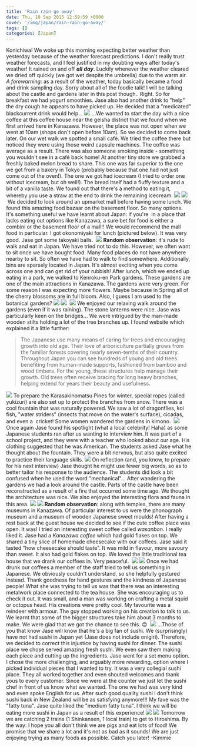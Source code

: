 ```yaml
---
title: 'Rain rain go away'
date: Thu, 10 Sep 2015 12:59:59 +0000
cover: '/img/japan/rain-rain-go-away/'
tags: []
categories: [Japan]
---
```


Konichiwa! We woke up this morning expecting better weather than yesterday because of the weather forecast predictions. I don't really trust weather forecasts, and I feel justified in my doubting ways after today's weather! It rained on and off **_all_** _**day**_. Luckily whenever the weather cleared we dried off quickly (we got wet despite the umbrella) due to the warm air. _A_ _forewarning_: as a result of the weather, today basically became a food and drink sampling day. Sorry about all of the foodie talk! I will be talking about the castle and gardens later in this post though.. Right. So for breakfast we had yogurt smoothies. Jase also had another drink to "help" the dry cough he appears to have picked up. He decided that a "medicated" blackcurrent drink would help... [![](https://jovialdragon.files.wordpress.com/2015/09/img_1037.jpg)](https://jovialdragon.files.wordpress.com/2015/09/img_1037.jpg) ...We wanted to start the day with a nice coffee at this coffee house near the geisha district that we found when we first arrived here in Kanazawa. However, the place was not open when we went at 10am (shops don't open before 10am). So we decided to come back later. On our wet walk we spotted a small café. We tried the coffee there but noticed they were using those weird capsule machines. The coffee was average as a result. There was also someone smoking inside - something you wouldn't see in a café back home! At another tiny store we grabbed a freshly baked melon bread to share. This one was far superior to the one we got from a bakery in Tokyo (probably because that one had not just come out of the oven!). The one we got had icecream (I tried to order one without icecream, but oh well!). The bread itself had a fluffy texture and a bit of a vanilla taste. We found out that there's a method to eating it, whereby you use a straw at the end to drink the remaining icecream. [![](https://jovialdragon.files.wordpress.com/2015/09/img_1039.jpg)](https://jovialdragon.files.wordpress.com/2015/09/img_1039.jpg) [![](https://jovialdragon.files.wordpress.com/2015/09/img_1040.jpg)](https://jovialdragon.files.wordpress.com/2015/09/img_1040.jpg) We decided to look around an upmarket mall before having some lunch. We found this amazing food bazaar on the basement floor. So many options. It's something useful we have learnt about Japan: if you're  in a place that lacks eating out options like Kanazawa, a sure bet for food is either a combini or the basement floor of a mall!! We would recommend the mall food in particular. I got okonomiyaki for lunch (pictured below). It was very good. Jase got some takoyaki balls.  [![](https://jovialdragon.files.wordpress.com/2015/09/img_1042-0.jpg)](https://jovialdragon.files.wordpress.com/2015/09/img_1042-0.jpg) **Random** **observation**: it's rude to walk and eat in Japan. We have tried not to do this. However, we often want to sit once we have bought food. Many food places do not have anywhere nearby to sit. So often we have had to walk to find somewhere. Additionally, bins are sparsely located in Japan. It's almost exciting when you come across one and can get rid of your rubbish! After lunch, which we ended up eating in a park, we walked to Kenroku-en Park gardens. These gardens are one of the main attractions in Kanazawa. The gardens were very green. For some reason I was expecting more flowers. Maybe because in Spring all of the cherry blossoms are in full bloom. Also, I guess I am used to the botanical gardens? [![](https://jovialdragon.files.wordpress.com/2015/09/img_1044.jpg)](https://jovialdragon.files.wordpress.com/2015/09/img_1044.jpg) [![](https://jovialdragon.files.wordpress.com/2015/09/img_1045.jpg)](https://jovialdragon.files.wordpress.com/2015/09/img_1045.jpg)  [![](https://jovialdragon.files.wordpress.com/2015/09/img_1048.jpg)](https://jovialdragon.files.wordpress.com/2015/09/img_1048.jpg) We enjoyed our relaxing walk around the gardens (even if it was raining). The stone lanterns were nice. Jase was particularly keen on the bridges... We were intrigued by the man-made wooden stilts holding a lot of the tree branches up. I found website which explained it a little further:

> The Japanese use many means of caring for trees and encouraging growth into old age. Their love of arboriculture partially grows from the familiar forests covering nearly seven-tenths of their country. Throughout Japan you can see hundreds of young and old trees benefiting from human-made supports, fashioned from bamboo and wood timbers. For the young, these structures help manage their growth. Old trees often receive bracing for long heavy branches, helping extend for years their beauty and usefulness.

[![](https://jovialdragon.files.wordpress.com/2015/09/img_1046.jpg)](https://jovialdragon.files.wordpress.com/2015/09/img_1046.jpg) To prepare the Karasakinomatsu Pines for winter, special ropes (called yukizuri) are also set up to protect the branches from snow. There was a cool fountain that was naturally powered. We saw a lot of dragonflies, koi fish, "water striders" (insects that move on the water's surface), cicadas, and even a  cricket! Some women wandered the gardens in kimono.  [![](https://jovialdragon.files.wordpress.com/2015/09/img_1050.jpg)](https://jovialdragon.files.wordpress.com/2015/09/img_1050.jpg) Once again Jase found his spotlight (what a local celebrity! Haha) as some Japanese students ran after us wanting to interview him. It was part of a school project, and they were with a teacher who looked about our age. His clothing suggested that he was American. The students asked Jase what he thought about the fountain. They were a bit nervous, but also quite excited to practice their language skills. [![](https://jovialdragon.files.wordpress.com/2015/09/img_1056.jpg)](https://jovialdragon.files.wordpress.com/2015/09/img_1056.jpg) On reflection (and, you know, to prepare for his next interview) Jase thought he might use fewer big words, so as to better tailor his response to the audience. The students did look a bit confused when he used the word "mechanical"... After wandering the gardens we had a look around the castle. Parts of the castle have been reconstructed as a result of a fire that occurred some time ago. We thought the architecture was nice. We also enjoyed the interesting flora and fauna in this area. [![](https://jovialdragon.files.wordpress.com/2015/09/img_1058.jpg)](https://jovialdragon.files.wordpress.com/2015/09/img_1058.jpg) [![](https://jovialdragon.files.wordpress.com/2015/09/img_1061.jpg)](https://jovialdragon.files.wordpress.com/2015/09/img_1061.jpg) **Random** **observation**: along with temples, there are many museums in Kanazawa. Of particular interest to us were the phonograph museum and a museum of wooden Japanese sweet moulds! After having a rest back at the guest house we decided to see if the cute coffee place was open. It was! I tried an interesting sweet coffee called _wasanbon_. I really liked it. Jase had a _Kanazawa_ _coffee_ which had gold flakes on top. We shared a tiny slice of homemade cheesecake with our coffees. Jase said it tasted "how cheesecake should taste". It was mild in flavour, more savoury than sweet. It also had gold flakes on top. We loved the little traditional tea house that we drank our coffees in. Very peaceful.  [![](https://jovialdragon.files.wordpress.com/2015/09/img_1066.jpg)](https://jovialdragon.files.wordpress.com/2015/09/img_1066.jpg) [![](https://jovialdragon.files.wordpress.com/2015/09/img_1068.jpg)](https://jovialdragon.files.wordpress.com/2015/09/img_1068.jpg) Once we had drunk our coffees a member of the staff tried to tell us something in Japanese. We obviously couldn't understand, so she helpfully gestured instead. Thank goodness for hand gestures and the kindness of Japanese people! What she was trying to tell us was that there was an interesting metalwork place connected to the tea house. She was encouraging us to check it out. It was small, and a man was working on crafting a metal squid or octopus head. His creations were pretty cool. My favourite was a reindeer with armour. The guy stopped working on his creation to talk to us. We learnt that some of the bigger structures take him about 3 months to make. We were glad that we got the chance to see this. 😊  [![](https://jovialdragon.files.wordpress.com/2015/09/img_1072.jpg)](https://jovialdragon.files.wordpress.com/2015/09/img_1072.jpg) ...Those of you that know Jase will know that he's a big fan of sushi. We (surprisingly) have not had sushi in Japan yet (Jase does not include onigiri). Therefore, we decided to correct this injustice by having sushi for dinner. The sushi place we chose served amazing fresh sushi. We even saw them making each piece and cutting up the ingredients. Jase went for a set menu option. I chose the more challenging, and arguably more rewarding, option where I picked individual pieces that I wanted to try. It was a very collegial sushi place. They all worked together and even shouted welcomes and thank yous to every customer. Since we were at the counter we just let the sushi chef in front of us know what we wanted. The one we had was very kind and even spoke English for us. After such good quality sushi I don't think sushi back in New Zealand will be as satisfying anymore!!! My fave was the "fatty tuna". Jase quite liked the "medium fatty tuna". I think we will be eating more sushi in Japan as a result of this experience! [![](https://jovialdragon.files.wordpress.com/2015/09/img_1074.jpg)](https://jovialdragon.files.wordpress.com/2015/09/img_1074.jpg) [![](https://jovialdragon.files.wordpress.com/2015/09/img_1073.jpg)](https://jovialdragon.files.wordpress.com/2015/09/img_1073.jpg) Tomorrow we are catching 2 trains (1 Shinkansen, 1 local train) to get to Hiroshima. By the way: I hope you all don't think we are pigs and eat lots of food! We promise that we share a lot and it's not as bad as it sounds! We are just enjoying trying as many foods as possible. Catch you later! -Kimmie